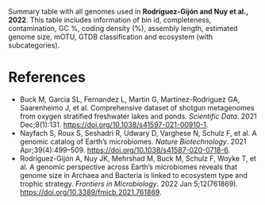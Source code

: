 Summary table with all genomes used in <b>Rodríguez-Gijón and Nuy et al., 2022</b>. This table includes information of bin id, completeness, contamination, GC %, coding density (%), assembly length, estimated genome size, mOTU, GTDB classification and ecosystem (with subcategories).

# References

- Buck M, Garcia SL, Fernandez L, Martin G, Martinez-Rodriguez GA, Saarenheimo J, et al. Comprehensive dataset of shotgun metagenomes from oxygen stratified freshwater lakes and ponds. <i>Scientific Data</i>. 2021 Dec;8(1):131. https://doi.org/10.1038/s41597-021-00910-1.
- Nayfach S, Roux S, Seshadri R, Udwary D, Varghese N, Schulz F, et al. A genomic catalog of Earth’s microbiomes. <i>Nature Biotechnology</i>. 2021 Apr;39(4):499–509. https://doi.org/10.1038/s41587-020-0718-6. 
- Rodríguez-Gijón A, Nuy JK, Mehrshad M, Buck M, Schulz F, Woyke T, et al. A genomic perspective across Earth’s microbiomes reveals that genome size in Archaea and Bacteria is linked to ecosystem type and trophic strategy. <i>Frontiers in Microbiology</i>. 2022 Jan 5;12(761869). https://doi.org/10.3389/fmicb.2021.761869.
